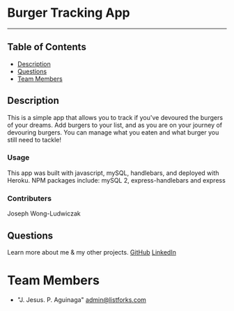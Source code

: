 # Burger Tracking App
---
## Table of Contents

* [Description](#description)
* [Questions](#questions)
* [Team Members](#team-members)



## <a name="Description"></a>Description
This is a simple app that allows you to track if you've devoured the burgers of your dreams. Add burgers to your list, and as you are on your journey of devouring burgers. You can manage what you eaten and what burger you still need to tackle!
### Usage
This app was built with javascript, mySQL, handlebars, and deployed with Heroku.
NPM packages include: mySQL 2, express-handlebars and express
### Contributers
Joseph Wong-Ludwiczak
## <a name="questions"></a>Questions
Learn more about me & my other projects.
[GitHub](https://github.com/Josclud) 
[LinkedIn](https://www.linkedin.com/in/joseph-wong-ludwicak/)








# <a name="team-members"></a>Team Members
* "J. Jesus. P. Aguinaga" <admin@listforks.com>